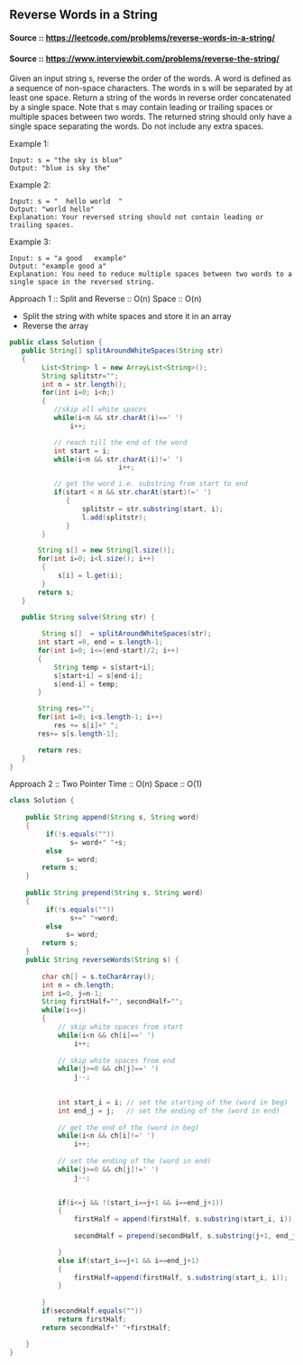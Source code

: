 ## Reverse Words in a String

#### Source :: https://leetcode.com/problems/reverse-words-in-a-string/
#### Source :: https://www.interviewbit.com/problems/reverse-the-string/


Given an input string s, reverse the order of the words.
A word is defined as a sequence of non-space characters. The words in s will be separated by at least one space.
Return a string of the words in reverse order concatenated by a single space.
Note that s may contain leading or trailing spaces or multiple spaces between two words. 
The returned string should only have a single space separating the words. Do not include any extra spaces.



Example 1:
```
Input: s = "the sky is blue"
Output: "blue is sky the"
```
Example 2:
```
Input: s = "  hello world  "
Output: "world hello"
Explanation: Your reversed string should not contain leading or trailing spaces.
```
Example 3:
```
Input: s = "a good   example"
Output: "example good a"
Explanation: You need to reduce multiple spaces between two words to a single space in the reversed string.
```

Approach 1 :: Split and Reverse :: O(n) Space :: O(n) 
 - Split the string with white spaces and store it in an array
 - Reverse the array

 ```java
 public class Solution {
    public String[] splitAroundWhiteSpaces(String str)
    {
         List<String> l = new ArrayList<String>();
         String splitstr="";
         int n = str.length();
         for(int i=0; i<n;)
         {
            //skip all white spaces 
            while(i<n && str.charAt(i)==' ')
                i++;

            // reach till the end of the word
            int start = i;
            while(i<n && str.charAt(i)!=' ')
                            i++;

            // get the word i.e. substring from start to end
            if(start < n && str.charAt(start)!=' ')
               {
                   splitstr = str.substring(start, i);
                   l.add(splitstr);
               } 
         }

        String s[] = new String[l.size()];
        for(int i=0; i<l.size(); i++)
         {
             s[i] = l.get(i);
         }
        return s;
    }
    
    public String solve(String str) {
 
         String s[]  = splitAroundWhiteSpaces(str);     
        int start =0, end = s.length-1;
        for(int i=0; i<=(end-start)/2; i++)
        {
            String temp = s[start+i];
            s[start+i] = s[end-i];
            s[end-i] = temp;
        }

        String res="";
        for(int i=0; i<s.length-1; i++)
            res += s[i]+" ";
        res+= s[s.length-1];

        return res;
    }
}
 ```


Approach 2 :: Two Pointer       Time :: O(n) Space :: O(1) 
```java
class Solution {
    
    public String append(String s, String word)
    {
         if(!s.equals(""))
               s= word+" "+s;
         else
              s= word;
        return s;        
    }
    
    public String prepend(String s, String word)
    {
         if(!s.equals(""))
               s+=" "+word;
         else
              s= word;
        return s;        
    }
    public String reverseWords(String s) {
        
        char ch[] = s.toCharArray();
        int n = ch.length;
        int i=0, j=n-1;
        String firstHalf="", secondHalf="";
        while(i<=j)
        {
            // skip white spaces from start
            while(i<n && ch[i]==' ')
                i++;
            
            // skip white spaces from end
            while(j>=0 && ch[j]==' ')
                j--;
            
            
            int start_i = i; // set the starting of the (word in beg)
            int end_j = j;   // set the ending of the (word in end)
            
            // get the end of the (word in beg)
            while(i<n && ch[i]!=' ')
                i++;
            
            // set the ending of the (word in end)
            while(j>=0 && ch[j]!=' ')
                j--;
            

            if(i<=j && !(start_i==j+1 && i==end_j+1))
            {
                firstHalf = append(firstHalf, s.substring(start_i, i));
                
                secondHalf = prepend(secondHalf, s.substring(j+1, end_j+1));                   

            }      
            else if(start_i==j+1 && i==end_j+1)
            {
                firstHalf=append(firstHalf, s.substring(start_i, i));
            }
               
        }
        if(secondHalf.equals(""))
            return firstHalf;
        return secondHalf+" "+firstHalf;

    }
}
```